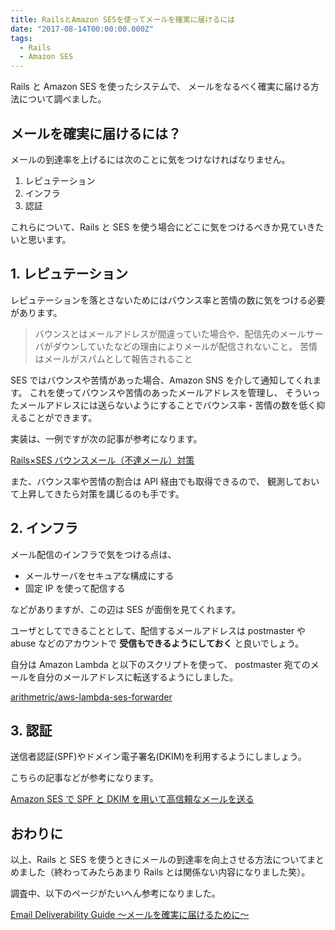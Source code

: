 ```yaml
---
title: RailsとAmazon SESを使ってメールを確実に届けるには
date: "2017-08-14T00:00:00.000Z"
tags:
  - Rails
  - Amazon SES
---
```


Rails と Amazon SES を使ったシステムで、
メールをなるべく確実に届ける方法について調べました。

## **メールを確実に届けるには？**

メールの到達率を上げるには次のことに気をつけなければなりません。

1. レピュテーション
2. インフラ
3. 認証

これらについて、Rails と SES を使う場合にどこに気をつけるべきか見ていきたいと思います。

## **1. レピュテーション**

レピュテーションを落とさないためにはバウンス率と苦情の数に気をつける必要があります。

> バウンスとはメールアドレスが間違っていた場合や、配信先のメールサーバがダウンしていたなどの理由によりメールが配信されないこと。
> 苦情はメールがスパムとして報告されること

SES ではバウンスや苦情があった場合、Amazon SNS を介して通知してくれます。
これを使ってバウンスや苦情のあったメールアドレスを管理し、
そういったメールアドレスには送らないようにすることでバウンス率・苦情の数を低く抑えることができます。

実装は、一例ですが次の記事が参考になります。

[Rails×SES バウンスメール（不達メール）対策](http://kinosuke.hatenablog.jp/entry/2016/03/03/200846)

また、バウンス率や苦情の割合は API 経由でも取得できるので、
観測しておいて上昇してきたら対策を講じるのも手です。

## **2. インフラ**

メール配信のインフラで気をつける点は、

- メールサーバをセキュアな構成にする
- 固定 IP を使って配信する

などがありますが、この辺は SES が面倒を見てくれます。

ユーザとしてできることとして、配信するメールアドレスは
postmaster や abuse などのアカウントで **受信もできるようにしておく** と良いでしょう。

自分は Amazon Lambda と以下のスクリプトを使って、
postmaster 宛てのメールを自分のメールアドレスに転送するようにしました。

[arithmetric/aws-lambda-ses-forwarder](https://github.com/arithmetric/aws-lambda-ses-forwarder)

## **3. 認証**

送信者認証(SPF)やドメイン電子署名(DKIM)を利用するようにしましょう。

こちらの記事などが参考になります。

[Amazon SES で SPF と DKIM を用いて高信頼なメールを送る](http://dev.classmethod.jp/cloud/amazon-ses-production/)

## **おわりに**

以上、Rails と SES を使うときにメールの到達率を向上させる方法についてまとめました（終わってみたらあまり Rails とは関係ない内容になりました笑）。

調査中、以下のページがたいへん参考になりました。

[Email Deliverability Guide ～メールを確実に届けるために～](https://sendgrid.kke.co.jp/guide/email-deliverability-guide-%EF%BD%9E%E3%83%A1%E3%83%BC%E3%83%AB%E3%82%92%E7%A2%BA%E5%AE%9F%E3%81%AB%E5%B1%8A%E3%81%91%E3%82%8B%E3%81%9F%E3%82%81%E3%81%AB%EF%BD%9E/)
